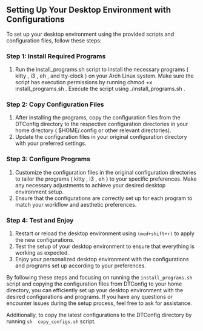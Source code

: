   ## Setting Up Your Desktop Environment with Configurations                                                                                                                                                       
                                                                                                                                                                                                                   
  To set up your desktop environment using the provided scripts and configuration files, follow these steps:                                                                                                       
                                                                                                                                                                                                                   
  ### Step 1: Install Required Programs                                                                                                                                                                            
                                                                                                                                                                                                                   
  1. Run the  install_programs.sh  script to install the necessary programs ( kitty ,  i3 ,  eh , and  tty-clock ) on your Arch Linux system. Make sure the script has execution permissions by running  chmod +x  
  install_programs.sh . Execute the script using  ./install_programs.sh .                                                                                                                                          
                                                                                                                                                                                                                   
  ### Step 2: Copy Configuration Files                                                                                                                                                                             
                                                                                                                                                                                                                   
  1. After installing the programs, copy the configuration files from the  DTConfig  directory to the respective configuration directories in your home directory ( $HOME/.config  or other relevant directories). 
  2. Update the configuration files in your original configuration directory with your preferred settings.                                                                                                         
                                                                                                                                                                                                                   
  ### Step 3: Configure Programs                                                                                                                                                                                   
                                                                                                                                                                                                                   
  1. Customize the configuration files in the original configuration directories to tailor the programs ( kitty ,  i3 ,  eh ) to your specific preferences. Make any necessary adjustments to achieve your desired 
  desktop environment setup.                                                                                                                                                                                       
  2. Ensure that the configurations are correctly set up for each program to match your workflow and aesthetic preferences.                                                                                        
                                                                                                                                                                                                                   
  ### Step 4: Test and Enjoy                                                                                                                                                                                       
                                                                                                                                                                                                                   
  1. Restart or reload the desktop environment using `(mod+shift+r)` to apply the new configurations.                                                                                                                                    
  2. Test the setup of your desktop environment to ensure that everything is working as expected.                                                                                                                  
  3. Enjoy your personalized desktop environment with the configurations and programs set up according to your preferences.                                                                                        
                                                                                                                                                                                                                   
  By following these steps and focusing on running the  `install_programs.sh`  script and copying the configuration files from  DTConfig  to your home directory, you can efficiently set up your desktop environment
  with the desired configurations and programs. If you have any questions or encounter issues during the setup process, feel free to ask for assistance. 
 
 Additionally, to copy the latest configurations to the DTConfig  directory by running `sh  copy_configs.sh` script.                                                                                                                                                   
                                                                                                                                                                          